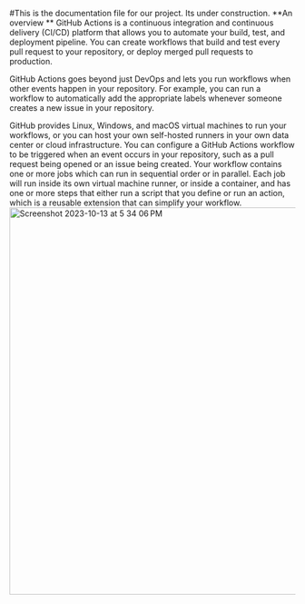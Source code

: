 #This is the documentation file for our project. Its under construction.
**An overview **
GitHub Actions is a continuous integration and continuous delivery (CI/CD) platform that allows you to automate your build, test, and deployment pipeline. You can create workflows that build and test every pull request to your repository, or deploy merged pull requests to production.

GitHub Actions goes beyond just DevOps and lets you run workflows when other events happen in your repository. For example, you can run a workflow to automatically add the appropriate labels whenever someone creates a new issue in your repository.

GitHub provides Linux, Windows, and macOS virtual machines to run your workflows, or you can host your own self-hosted runners in your own data center or cloud infrastructure.
You can configure a GitHub Actions workflow to be triggered when an event occurs in your repository, such as a pull request being opened or an issue being created. Your workflow contains one or more jobs which can run in sequential order or in parallel. Each job will run inside its own virtual machine runner, or inside a container, and has one or more steps that either run a script that you define or run an action, which is a reusable extension that can simplify your workflow.
<img width="682" alt="Screenshot 2023-10-13 at 5 34 06 PM" src="https://github.com/uarif/23-Homework4G5/assets/13534352/9d7e79e2-0db4-470c-ae42-d8d8870352b8">


